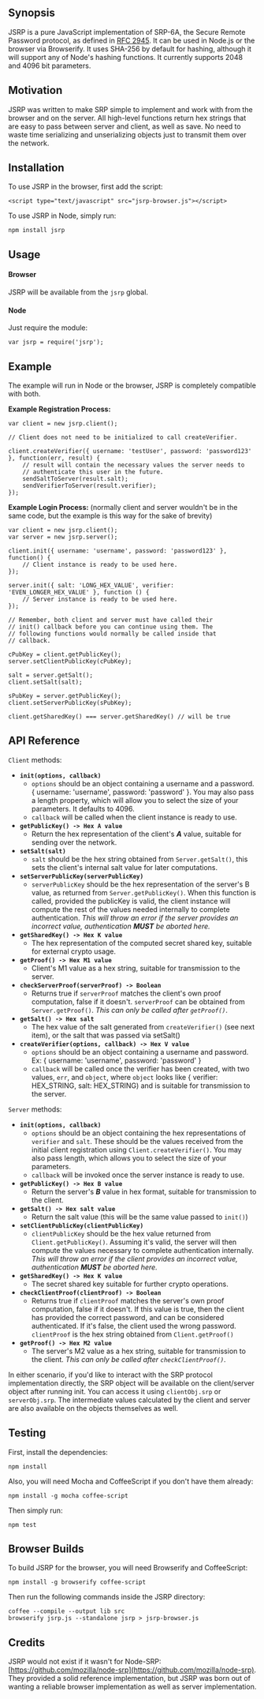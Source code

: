 ## Synopsis

JSRP is a pure JavaScript implementation of SRP-6A, the Secure Remote Password protocol, as defined in [RFC 2945](http://tools.ietf.org/html/rfc2945). It can be used in Node.js or the browser via Browserify. It uses SHA-256 by default for hashing, although it will support any of Node's hashing functions. It currently supports 2048 and 4096 bit parameters.

## Motivation

JSRP was written to make SRP simple to implement and work with from the browser and on the server. All high-level functions return hex strings that are easy to pass between server and client, as well as save. No need to waste time serializing and unserializing objects just to transmit them over the network.

## Installation

To use JSRP in the browser, first add the script:

	<script type="text/javascript" src="jsrp-browser.js"></script>
	
To use JSRP in Node, simply run:

	npm install jsrp
	
## Usage

#### Browser
	
JSRP will be available from the `jsrp` global.
	
#### Node

Just require the module:

	var jsrp = require('jsrp');
	
## Example

The example will run in Node or the browser, JSRP is completely compatible with both.

**Example Registration Process:**
	
	var client = new jsrp.client();
	
	// Client does not need to be initialized to call createVerifier.
	
	client.createVerifier({ username: 'testUser', password: 'password123' }, function(err, result) {
		// result will contain the necessary values the server needs to
		// authenticate this user in the future.
		sendSaltToServer(result.salt);
		sendVerifierToServer(result.verifier);
	});


**Example Login Process:** (normally client and server wouldn't be in the same code, but the example is this way for the sake of brevity)

	var client = new jsrp.client();
	var server = new jsrp.server();
	
	client.init({ username: 'username', password: 'password123' }, function() {
		// Client instance is ready to be used here.
	});
	
	server.init({ salt: 'LONG_HEX_VALUE', verifier: 'EVEN_LONGER_HEX_VALUE' }, function () {
		// Server instance is ready to be used here.
	});
	
	// Remember, both client and server must have called their
	// init() callback before you can continue using them. The
	// following functions would normally be called inside that
	// callback.

	cPubKey = client.getPublicKey();
	server.setClientPublicKey(cPubKey);

	salt = server.getSalt();
	client.setSalt(salt);

	sPubKey = server.getPublicKey();
	client.setServerPublicKey(sPubKey);

	client.getSharedKey() === server.getSharedKey() // will be true
	
## API Reference

`Client` methods:

- **`init(options, callback)`**
	- `options` should be an object containing a username and a password. { username: 'username', password: 'password' }. You may also pass a length property, which will allow you to select  the size of your parameters. It defaults to 4096.
	- `callback` will be called when the client instance is ready to use.
- **`getPublicKey() -> Hex A value`**
	- Return the hex representation of the client's ***A*** value, suitable for sending over the network.
- **`setSalt(salt)`**
	- `salt` should be the hex string obtained from `Server.getSalt()`, this sets the client's internal salt value for later computations.
- **`setServerPublicKey(serverPublicKey)`**
	- `serverPublicKey` should be the hex representation of the server's B value, as returned from `Server.getPublicKey()`. When this function is called, provided the publicKey is valid, the client instance will compute the rest of the values needed internally to complete authentication. *This will throw an error if the server provides an incorrect value, authentication **MUST** be aborted here.*
- **`getSharedKey() -> Hex K value`**
	- The hex representation of the computed secret shared key, suitable for external crypto usage.
- **`getProof() -> Hex M1 value`**
	- Client's M1 value as a hex string, suitable for transmission to the server.
- **`checkServerProof(serverProof) -> Boolean`**
	- Returns true if `serverProof` matches the client's own proof computation, false if it doesn't. `serverProof` can be obtained from `Server.getProof()`. *This can only be called after `getProof()`*.
- **`getSalt() -> Hex salt`**
	- The hex value of the salt generated from `createVerifier()` (see next item), or the salt that was passed via setSalt()
- **`createVerifier(options, callback) -> Hex V value`**
	- `options` should be an object containing a username and password. Ex: { username: 'username', password: 'password' }
	- `callback` will be called once the verifier has been created, with two values, `err`, and `object`, where `object` looks like { verifier: HEX_STRING, salt: HEX_STRING) and is suitable for transmission to the server.
	
`Server` methods:

- **`init(options, callback)`**
	- `options` should be an object containing the hex representations of `verifier` and `salt`. These should be the values received from the initial client registration using `Client.createVerifier()`. You may also pass length, which allows you to select the size of your parameters.
	- `callback` will be invoked once the server instance is ready to use.
- **`getPublicKey() -> Hex B value`**
	- Return the server's ***B*** value in hex format, suitable for transmission to the client.
- **`getSalt() -> Hex salt value`**
	- Return the salt value (this will be the same value passed to `init()`)
- **`setClientPublicKey(clientPublicKey)`**
	- `clientPublicKey` should be the hex value returned from `Client.getPublicKey()`. Assuming it's valid, the server will then compute the values necessary to complete authentication internally. *This will throw an error if the client provides an incorrect value, authentication **MUST** be aborted here.*
- **`getSharedKey() -> Hex K value`**
	- The secret shared key suitable for further crypto operations.
- **`checkClientProof(clientProof) -> Boolean`**
	- Returns true if `clientProof` matches the server's own proof computation, false if it doesn't. If this value is true, then the client has provided the correct password, and can be considered authenticated. If it's false, the client used the wrong password. `clientProof` is the hex string obtained from `Client.getProof()`
- **`getProof() -> Hex M2 value`**
	- The server's M2 value as a hex string, suitable for transmission to the client. *This can only be called after `checkClientProof()`*.
	
In either scenario, if you'd like to interact with the SRP protocol implementation directly, the SRP object will be available on the client/server object after running init. You can access it using `clientObj.srp` or `serverObj.srp`. The intermediate values calculated by the client and server are also available on the objects themselves as well.

## Testing

First, install the dependencies:

	npm install
	
Also, you will need Mocha and CoffeeScript if you don't have them already:

	npm install -g mocha coffee-script
	
Then simply run:
	
	npm test

## Browser Builds

To build JSRP for the browser, you will need Browserify and CoffeeScript:

	npm install -g browserify coffee-script
	
Then run the following commands inside the JSRP directory:

	coffee --compile --output lib src
	browserify jsrp.js --standalone jsrp > jsrp-browser.js
	
## Credits

JSRP would not exist if it wasn't for Node-SRP: [https://github.com/mozilla/node-srp](https://github.com/mozilla/node-srp). They provided a solid reference implementation, but JSRP was born out of wanting a reliable browser implementation as well as server implementation.
	